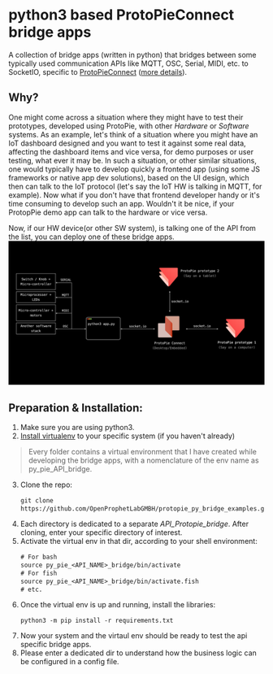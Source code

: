 # python3 based ProtoPieConnect bridge apps
A collection of bridge apps (written in python) that bridges between some typically used communication APIs like MQTT, OSC, Serial, MIDI, etc. to SocketIO, specific to [ProtoPieConnect](https://www.protopie.io/learn/docs/connect/getting-started) ([more details](https://protopie.notion.site/ProtoPie-Connect-Basics-Best-Practices-b68fec1986e9429ca71cc41e3905f095)). 

## Why?
One might come across a situation where they might have to test their prototypes, developed using ProtoPie, with other *Hardware* or *Software* systems. As an example, let's think of a situation where you might have an IoT dashboard designed and you want to test it against some real data, affecting the dashboard items and vice versa, for demo purposes or user testing, what ever it may be. In such a situation, or other similar situations, one would typically have to develop quickly a frontend app (using some JS frameworks or native app dev solutions), based on the UI design, which then can talk to the IoT protocol (let's say the IoT HW is talking in MQTT, for example). Now what if you don't have that frontend developer handy or it's time consuming to develop such an app. Wouldn't it be nice, if your ProtopPie demo app can talk to the hardware or vice versa. 

Now, if our HW device(or other SW system), is talking one of the API from the list, you can deploy one of these bridge apps. 
![system diagram](/assets/system_diagram/system_diagram.001.png "System Diagram")

## Preparation & Installation:
1. Make sure you are using python3. 
2. [Install virtualenv](https://packaging.python.org/en/latest/guides/installing-using-pip-and-virtual-environments/) to your specific system (if you haven't already)
    
> Every folder contains a virtual environment that I have created while developing the bridge apps, with a nomenclature of the env name as py_pie_API_bridge. 
3. Clone the repo: 
   ```shell
   git clone https://github.com/OpenProphetLabGMBH/protopie_py_bridge_examples.git
   ``` 
4. Each directory is dedicated to a separate _API_Protopie_bridge_. After cloning, enter your specific directory of interest.
5. Activate the virtual env in that dir, according to your shell environment: 
   ```shell
   # For bash
   source py_pie_<API_NAME>_bridge/bin/activate 
   # For fish
   source py_pie_<API_NAME>_bridge/bin/activate.fish 
   # etc. 
   ```
6. Once the virtual env is up and running, install the libraries:
   ```shell
   python3 -m pip install -r requirements.txt
   ```
7. Now your system and the virtaul env should be ready to test the api specific bridge apps. 
8. Please enter a dedicated dir to understand how the business logic can be configured in a config file.  

